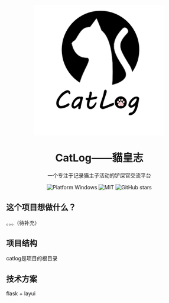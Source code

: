 
<p align="center">
  <picture>
    <source media="(prefers-color-scheme: dark)" srcset="https://raw.githubusercontent.com/sxdl/catlog/master/catlog/frontend_app/static/img/Light_Cap_CatLog_LOGO_800-800.png">
    <img width="70%" align="center" alt="CatLog Logo" src="https://raw.githubusercontent.com/sxdl/catlog/master/catlog/frontend_app/static/img/Cap_CatLog_LOGO_800-800.png">
  </picture>
</p>

<h1 align="center">
  CatLog——貓皇志
</h1>
<p align="center">
  一个专注于记录猫主子活动的铲屎官交流平台
</p>

<p align="center">
  <a style="text-decoration:none">
    <img src="https://img.shields.io/badge/Platform-Windows-blue?color=#4ec820" alt="Platform Windows"/>
  </a>

  <a style="text-decoration:none">
    <img src="https://img.shields.io/badge/License-未定-blue?color=#4ec820" alt="MIT"/>
  </a>

  <a style="text-decoration:none">
    <img src="https://img.shields.io/github/stars/sxdl/catlog.svg?style=social" alt="GitHub stars"/>
  </a>



</p>


## 这个项目想做什么？

。。。（待补充）

## 项目结构

catlog是项目的根目录

## 技术方案

flask + layui
